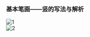 ﻿---
layout: post
tags: [语文临池]
author: lqq
---

### 基本笔画——竖的写法与解析


![1](https://xintd.github.io/lqq/images/lqq/img_21.png)  
![2](https://xintd.github.io/lqq/images/lqq/img_22.png)  
